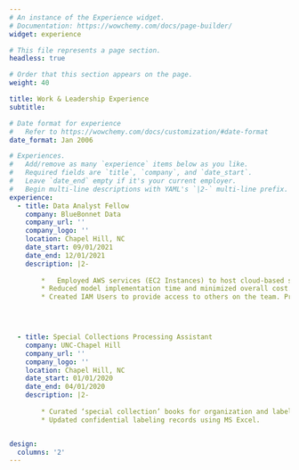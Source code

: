 ```yaml
---
# An instance of the Experience widget.
# Documentation: https://wowchemy.com/docs/page-builder/
widget: experience

# This file represents a page section.
headless: true

# Order that this section appears on the page.
weight: 40

title: Work & Leadership Experience
subtitle:

# Date format for experience
#   Refer to https://wowchemy.com/docs/customization/#date-format
date_format: Jan 2006

# Experiences.
#   Add/remove as many `experience` items below as you like.
#   Required fields are `title`, `company`, and `date_start`.
#   Leave `date_end` empty if it's your current employer.
#   Begin multi-line descriptions with YAML's `|2-` multi-line prefix.
experience:
  - title: Data Analyst Fellow
    company: BlueBonnet Data
    company_url: ''
    company_logo: ''
    location: Chapel Hill, NC
    date_start: 09/01/2021
    date_end: 12/01/2021
    description: |2-
    
        *   Employed AWS services (EC2 Instances) to host cloud-based sessions of R & R-Studio as support for a project performing Dirichlet-Multinomial Bayes Classification. Assisted w/ Exploratory Data Analysis.
        * Reduced model implementation time and minimized overall cost. Implemented to predict ticket-splitting on a voting demographic as consultation for the congressional candidate.
        * Created IAM Users to provide access to others on the team. Presented methodology to affiliates.



        
  - title: Special Collections Processing Assistant
    company: UNC-Chapel Hill
    company_url: ''
    company_logo: ''
    location: Chapel Hill, NC
    date_start: 01/01/2020
    date_end: 04/01/2020
    description: |2-
    
        * Curated ‘special collection’ books for organization and labeling purposes.
        * Updated confidential labeling records using MS Excel.


design:
  columns: '2'
---
```

